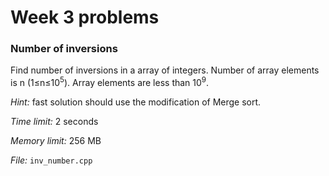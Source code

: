 # Week 3 problems

### Number of inversions

Find number of inversions in a array of integers. Number of array elements is n (1&le;n&le;10<sup>5</sup>). Array elements are less than 10<sup>9</sup>. 

*Hint:* fast solution should use the modification of Merge sort.  

*Time limit:* 2 seconds

*Memory limit:* 256 MB

*File:* `inv_number.cpp`

